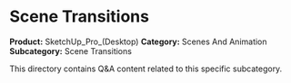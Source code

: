 # Scene Transitions

**Product:** SketchUp_Pro_(Desktop)
**Category:** Scenes And Animation
**Subcategory:** Scene Transitions

This directory contains Q&A content related to this specific subcategory.
